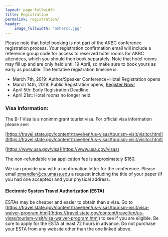 ```yaml
---
layout: page-fullwidth
title: Registration
permalink: registration/
header:
    image_fullwidth: "amherst.jpg"
---
```


Please note that hotel booking is not part of the AKBC conference registration process. Your registration confirmation email will include a reference group code for access to reserved hotel rooms for AKBC attendees, which you should then book separately. Note that hotel rooms may fill up and are only held until 19 April, so make sure to book yours as early as possible. The tentative registration timeline is:

* March 7th, 2019: Author/Speaker Conference+Hotel Registration opens
* March 14th, 2019: Public Registration opens, [Register Now!](https://umass.irisregistration.com/Home/Site?code=AKBC)
* April 5th: Early Registration Deadline
* April 21st: Hotel rooms no longer held

### <a name="visa"></a> Visa Information:

The B-1 Visa is a nonimmigrant tourist visa.  For official visa information please see:

[https://travel.state.gov/content/travel/en/us-visas/tourism-visit/visitor.html](https://travel.state.gov/content/travel/en/us-visas/tourism-visit/visitor.html)

[https://www.usa.gov/visa](https://www.usa.gov/visas)

The non-refundable visa application fee is approximately $160.

We can provide you with a confirmation letter for the
      conference. Please email [pmandler@cs.umass.edu](mailto:pmandler@cs.umass.edu) a request including the title of your paper (if you had one accepted) and your physical address.

#### Electronic System Travel Authorization (ESTA)
ESTAs may be cheaper and easier to obtain than a visa. Go to [https://travel.state.gov/content/travel/en/us-visas/tourism-visit/visa-waiver-program.html](https://travel.state.gov/content/travel/en/us-visas/tourism-visit/visa-waiver-program.html) to see if you are eligible. Be sure to apply for the ESTA at least 72 hours in advance. Do not purchase your ESTA from any website other than the one linked above.